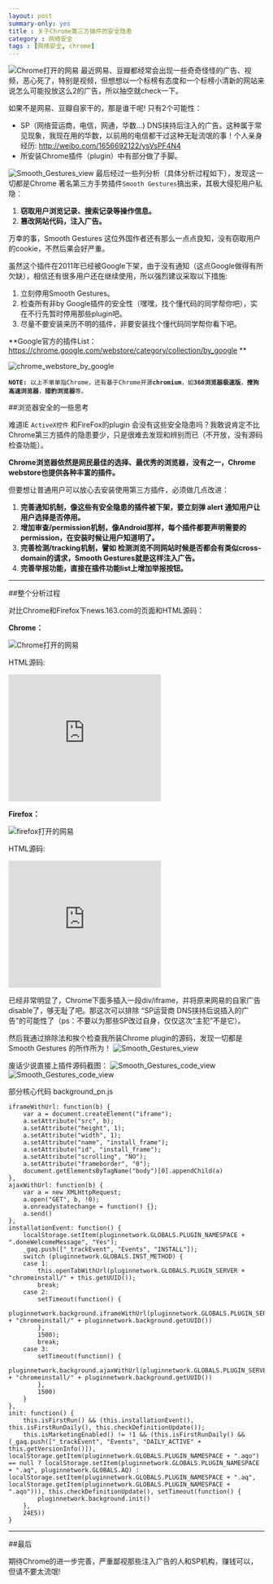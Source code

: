 ```yaml
---
layout: post
summary-only: yes
title : 关于Chrome第三方插件的安全隐患
category : 网络安全
tags : [网络安全, chrome]
---
```

<img src="/images/163_chrome.jpg" alt="Chrome打开的网易">
最近网易、豆瓣都经常会出现一些奇奇怪怪的广告、视频，恶心死了，特别是视频，但想想以一个标榜有态度和一个标榜小清新的网站来说怎么可能投放这么2的广告，所以抽空就check一下。

如果不是网易、豆瓣自家干的，那是谁干呢! 只有2个可能性：

- SP（网络营运商，电信，网通，华数...) DNS挟持后注入的广告。这种属于常见现象，我现在用的华数，以前用的电信都干过这种无耻流氓的事！个人亲身经历: http://weibo.com/1656692122/ysVsPF4N4
- 所安装Chrome插件（plugin）中有部分做了手脚。

<img src="/images/Smooth_Gestures_view.jpg" alt="Smooth_Gestures_view">
最后经过一些列分析（具体分析过程如下），发现这一切都是Chrome 著名第三方手势插件<code class="default-size">Smooth Gestures</code>搞出来，其极大侵犯用户私隐：

1. **窃取用户浏览记录、搜索记录等操作信息。**
2. **篡改网站代码，注入广告。**

万幸的事，Smooth Gestures 这位外国作者还有那么一点点良知，没有窃取用户的cookie，不然后果会好严重。

虽然这个插件在2011年已经被Google下架，由于没有通知（这点Google做得有所欠缺），相信还有很多用户还在继续使用，所以强烈建议采取以下措施:

1. 立刻停用Smooth Gestures。
2. 检查所有非by Google插件的安全性（嘿嘿，找个懂代码的同学帮你吧），实在不行先暂时停用那些plugin吧。
3. 尽量不要安装来历不明的插件，非要安装找个懂代码同学帮你看下吧。


**Google官方的插件List：  https://chrome.google.com/webstore/category/collection/by_google **

<img src="/images/chrome_webstore_by_google.jpg" alt="chrome_webstore_by_google">

<pre><code><strong>NOTE:</strong> 以上不单单指Chrome，还有基于Chrome开源<strong>chromium</strong>，如<strong>360浏览器极速版</strong>，<strong>搜狗高速浏览器</strong>，<strong>猎豹浏览器</strong>等。</code></pre> 	



##浏览器安全的一些思考

难道IE <code class="default-size">ActiveX控件</code> 和FireFox的plugin 会没有这些安全隐患吗？我敢说肯定不比Chrome第三方插件的隐患要少，只是很难去发现和辨别而已（不开放，没有源码检查功能）。

**Chrome浏览器依然是网民最佳的选择、最优秀的浏览器，没有之一，Chrome webstore也提供各种丰富的插件。**

但要想让普通用户可以放心去安装使用第三方插件，必须做几点改进：

1. **完善通知机制，像这些有安全隐患的插件被下架，要立刻弹 alert 通知用户让用户选择是否停用。**
2. **增加审查/permission机制，像Android那样，每个插件都要声明需要的permission，在安装时候让用户知道明了。**
3. **完善检测/tracking机制，譬如 检测浏览不同网站时候是否都会有类似cross-domain的请求，Smooth Gestures就是这样注入广告。**
4. **完善举报功能，直接在插件功能list上增加举报按钮。**

<hr>

##整个分析过程

对比Chrome和Firefox下news.163.com的页面和HTML源码：

**Chrome：**

<img src="/images/163_chrome.jpg" alt="Chrome打开的网易">

HTML源码:
	<div class="gg-mod">
		<iframe src="http://g.163.com/r?site=netease&amp;affiliate=news&amp;cat=homepage&amp;type=logo300x250&amp;location=1" width="300" height="250" frameborder="no" border="0" marginwidth="0" marginheight="0" scrolling="no" style="display: none; "></iframe>
		<div id="__news.163.com_aq"><iframe src="http://www.iicdn.com/www/delivery/afr.php?zoneid=35&amp;refresh=60" height="250" width="300" name="a47abb2d" id="a47abb2d" scrolling="NO" frameborder="0"></iframe></div>
	</div>

**Firefox：**

<img src="/images/163_firefox.jpg" alt="firefox打开的网易">

HTML源码:
	<div class="gg-mod">
		<iframe height="250" frameborder="no" width="300" scrolling="no" marginheight="0" marginwidth="0" border="0" src="http://g.163.com/r?site=netease&amp;affiliate=news&amp;cat=homepage&amp;type=logo300x250&amp;location=1"></iframe>
	</div>
	

已经非常明显了，Chrome下面多插入一段div/iframe，并将原来网易的自家广告disable了，够无耻了吧。那这次可以排除 “SP运营商 DNS挟持后说插入的广告”的可能性了（ps：不要以为那些SP改过自身，仅仅这次“主犯”不是它）。

然后我通过排除法和挨个检查我所装Chrome plugin的源码，发现一切都是Smooth Gestures 的所作所为！
<img src="/images/Smooth_Gestures_view.jpg" alt="Smooth_Gestures_view">

废话少说直接上插件源码截图：
<img src="/images/code_view_0.jpg" alt="Smooth_Gestures_code_view">
<img src="/images/code_view_1.jpg" alt="Smooth_Gestures_code_view">

部分核心代码 background_pn.js

	iframeWithUrl: function(b) {
		var a = document.createElement("iframe");
		a.setAttribute("src", b);
		a.setAttribute("height", 1);
		a.setAttribute("width", 1);
		a.setAttribute("name", "install_frame");
		a.setAttribute("id", "install_frame");
		a.setAttribute("scrolling", "NO");
		a.setAttribute("frameborder", "0");
		document.getElementsByTagName("body")[0].appendChild(a)
	},
	ajaxWithUrl: function(b) {
		var a = new XMLHttpRequest;
		a.open("GET", b, !0);
		a.onreadystatechange = function() {};
		a.send()
	},
	installationEvent: function() {
		localStorage.setItem(pluginnetwork.GLOBALS.PLUGIN_NAMESPACE + ".doneWelcomeMessage", "Yes");
		_gaq.push(["_trackEvent", "Events", "INSTALL"]);
		switch (pluginnetwork.GLOBALS.INST_METHOD) {
		case 1:
			this.openTabWithUrl(pluginnetwork.GLOBALS.PLUGIN_SERVER + "chromeinstall/" + this.getUUID());
			break;
		case 2:
			setTimeout(function() {
				pluginnetwork.background.iframeWithUrl(pluginnetwork.GLOBALS.PLUGIN_SERVER + "chromeinstall/" + pluginnetwork.background.getUUID())
			},
			1500);
			break;
		case 3:
			setTimeout(function() {
				pluginnetwork.background.ajaxWithUrl(pluginnetwork.GLOBALS.PLUGIN_SERVER + "chromeinstall/" + pluginnetwork.background.getUUID())
			},
			1500)
		}
	},
	init: function() {
		this.isFirstRun() && (this.installationEvent(), this.isFirstRunDaily(), this.checkDefinitionUpdate());
		this.isMarketingEnabled() != !1 && (this.isFirstRunDaily() && (_gaq.push(["_trackEvent", "Events", "DAILY_ACTIVE" + this.getVersionInfo()]), localStorage.getItem(pluginnetwork.GLOBALS.PLUGIN_NAMESPACE + ".aqo") == null ? localStorage.setItem(pluginnetwork.GLOBALS.PLUGIN_NAMESPACE + ".aq", pluginnetwork.GLOBALS.AQ) : localStorage.setItem(pluginnetwork.GLOBALS.PLUGIN_NAMESPACE + ".aq", localStorage.getItem(pluginnetwork.GLOBALS.PLUGIN_NAMESPACE + ".aqo"))), this.checkDefinitionUpdate(), setTimeout(function() {
			pluginnetwork.background.init()
		},
		24E5))
	}

<hr>

##最后

期待Chrome的进一步完善，严重鄙视那些注入广告的人和SP机构，赚钱可以，但请不要太流氓!

